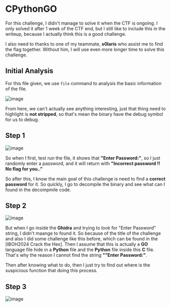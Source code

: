 # CPythonGO

For this challenge, I didn't manage to solve it when the CTF is ongoing. I only solved it after 1 week of the CTF end, but I still like to include this in the writeup, because I actually think this is a good challenge.

I also need to thanks to one of my teammate, **s0laris** who assist me to find the flag together. Without him, I will use even more longer time to solve this challenge.

## Initial Analysis

For this file given, we use ```file``` command to analysis the basic information of the file.

![image](https://github.com/user-attachments/assets/9fc400a8-3206-44ce-b16f-035dd2dc2f3c)

From here, we can't actually see anything interesting, just that thing need to highlight is **not stripped**, so that's mean the binary have the debug symbol for us to debug.

## Step 1

![image](https://github.com/user-attachments/assets/84ccaf48-0dff-41da-88d5-0a5d38c5df0d)

So when I first, test run the file, it shows that **"Enter Password:"**, so I just randomly enter a password, and it will return with **"Incorrect password !! No flag for you.."**

So after this, I know the main goal of this challenge is need to find a **correct password** for it. So quickly, I go to decompile the binary and see what can I found in the decompmile code.

## Step 2

![image](https://github.com/user-attachments/assets/870a341c-c403-4ea9-afbc-1d52779e65f6)

But when I go inside the **Ghidra** and trying to look for "Enter Password" string, I didn't maange to found it. So because of the title of the challenge and also I did some challenge like this before, which can be found in the [IBOH2024 Crack the Hex]. Then I assume that this is actually a **GO** language file hide in a **Python** file and the **Python** file inside this **C** file. That's why the reason I cannot find the string **""Enter Password:"**. 

Then after knowing what to do, then I just try to find out where is the suspicious function that doing this process.

## Step 3

![image](https://github.com/user-attachments/assets/28955cb7-bf84-4d02-b122-d1ef5f854a4b)
